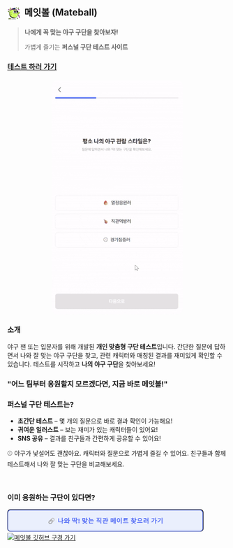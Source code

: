 ## <img src="./src/assets/cute.svg" alt="메잇볼" width="30" style="vertical-align: middle; margin-right: 4px;"> 메잇볼 (Mateball)

> **나에게 꼭 맞는 야구 구단을 찾아보자!**
>
> 가볍게 즐기는 **퍼스널 구단 테스트 사이트**

### [테스트 하러 가기](https://mateball.netlify.app/)



<div style="display: flex; justify-content: center; align-items: center; margin: 20px 0;">
  <img src="./src/assets/gif.gif" controls width="300" style="border-radius: 12px; overflow: hidden;"></img>
</div>

### 소개

야구 팬 또는 입문자를 위해 개발된 **개인 맞춤형 구단 테스트**입니다.
간단한 질문에 답하면서 나와 잘 맞는 야구 구단을 찾고, 관련 캐릭터와 매칭된 결과를 재미있게 확인할 수 있습니다.
테스트를 시작하고 **나의 야구 구단**을 찾아보세요!

### "어느 팀부터 응원할지 모르겠다면, 지금 바로 메잇볼!"

### 퍼스널 구단 테스트는?

* **초간단 테스트** – 몇 개의 질문으로 바로 결과 확인이 가능해요!
* **귀여운 일러스트** – 보는 재미가 있는 캐릭터들이 있어요!
* **SNS 공유** – 결과를 친구들과 간편하게 공유할 수 있어요!

⚾ 야구가 낯설어도 괜찮아요. 캐릭터와 질문으로 가볍게 즐길 수 있어요. 친구들과 함께 테스트해서 나와 잘 맞는 구단을 비교해보세요.

<br />

### 이미 응원하는 구단이 있다면?

<a href="https://www.mateball.co.kr">
  <img src="./src/assets/image.png" alt="나와 딱! 맞는 직관 메이트 찾으러 가기" width="450" style="border-radius: 7px;>
</a>


<br />

[![메잇볼 깃허브 구경 가기](https://img.shields.io/badge/메잇볼_깃허브_구경_가기-1263FF?style=for-the-badge&logo=google-chrome&logoColor=white)](https://github.com/MATEBALL/MATEBALL-CLIENT)